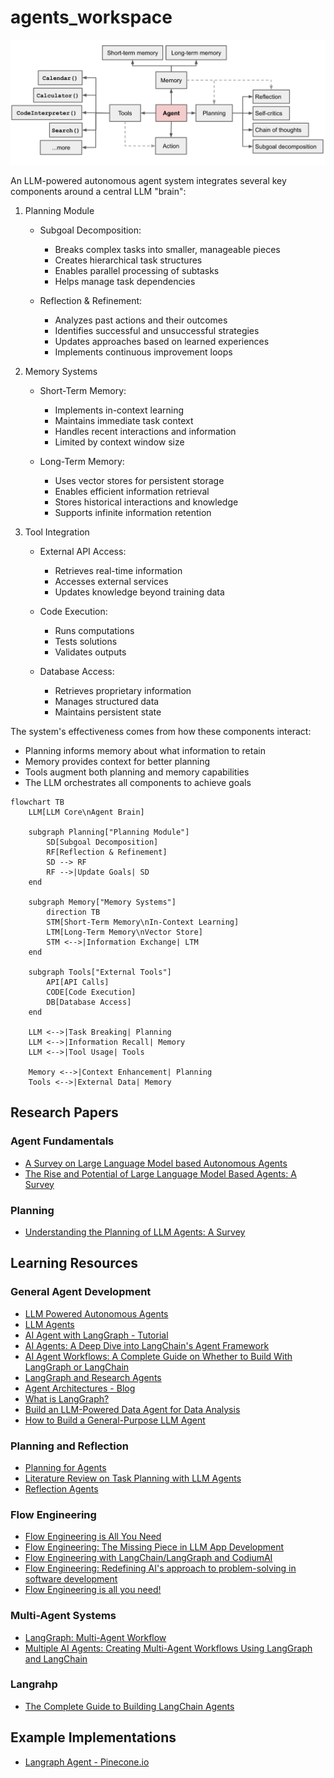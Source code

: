 # agents_workspace

![agent-diagraam](images/agent-overview.png)

An LLM-powered autonomous agent system integrates several key components around a central LLM "brain":

1. Planning Module
   - Subgoal Decomposition:
     * Breaks complex tasks into smaller, manageable pieces
     * Creates hierarchical task structures
     * Enables parallel processing of subtasks
     * Helps manage task dependencies

   - Reflection & Refinement:
     * Analyzes past actions and their outcomes
     * Identifies successful and unsuccessful strategies
     * Updates approaches based on learned experiences
     * Implements continuous improvement loops

2. Memory Systems
   - Short-Term Memory:
     * Implements in-context learning
     * Maintains immediate task context
     * Handles recent interactions and information
     * Limited by context window size

   - Long-Term Memory:
     * Uses vector stores for persistent storage
     * Enables efficient information retrieval
     * Stores historical interactions and knowledge
     * Supports infinite information retention

3. Tool Integration
   - External API Access:
     * Retrieves real-time information
     * Accesses external services
     * Updates knowledge beyond training data
   
   - Code Execution:
     * Runs computations
     * Tests solutions
     * Validates outputs

   - Database Access:
     * Retrieves proprietary information
     * Manages structured data
     * Maintains persistent state

The system's effectiveness comes from how these components interact:
- Planning informs memory about what information to retain
- Memory provides context for better planning
- Tools augment both planning and memory capabilities
- The LLM orchestrates all components to achieve goals

```mermaid
flowchart TB
    LLM[LLM Core\nAgent Brain]

    subgraph Planning["Planning Module"]
        SD[Subgoal Decomposition]
        RF[Reflection & Refinement]
        SD --> RF
        RF -->|Update Goals| SD
    end

    subgraph Memory["Memory Systems"]
        direction TB
        STM[Short-Term Memory\nIn-Context Learning]
        LTM[Long-Term Memory\nVector Store]
        STM <-->|Information Exchange| LTM
    end

    subgraph Tools["External Tools"]
        API[API Calls]
        CODE[Code Execution]
        DB[Database Access]
    end

    LLM <-->|Task Breaking| Planning
    LLM <-->|Information Recall| Memory
    LLM <-->|Tool Usage| Tools

    Memory <-->|Context Enhancement| Planning
    Tools <-->|External Data| Memory
```

## Research Papers

### Agent Fundamentals
- [A Survey on Large Language Model based Autonomous Agents](https://arxiv.org/pdf/2308.11432)
- [The Rise and Potential of Large Language Model Based Agents: A Survey](https://arxiv.org/pdf/2309.07864)

### Planning
- [Understanding the Planning of LLM Agents: A Survey](https://arxiv.org/pdf/2402.02716)

## Learning Resources

### General Agent Development
- [LLM Powered Autonomous Agents](https://lilianweng.github.io/posts/2023-06-23-agent/)
- [LLM Agents](https://www.promptingguide.ai/research/llm-agents)
- [AI Agent with LangGraph - Tutorial](https://www.deeplearning.ai/short-courses/ai-agents-in-langgraph/)
- [AI Agents: A Deep Dive into LangChain's Agent Framework](https://www.analyticsvidhya.com/blog/2024/07/langchains-agent-framework/)
- [AI Agent Workflows: A Complete Guide on Whether to Build With LangGraph or LangChain](https://towardsdatascience.com/ai-agent-workflows-a-complete-guide-on-whether-to-build-with-langgraph-or-langchain-117025509fa0)
- [LangGraph and Research Agents](https://www.pinecone.io/learn/langgraph-research-agent/#Graphs-for-Agents)
- [Agent Architectures - Blog](https://langchain-ai.github.io/langgraph/concepts/agentic_concepts/)
- [What is LangGraph?](https://www.analyticsvidhya.com/blog/2024/07/langgraph-revolutionizing-ai-agent/)
- [Build an LLM-Powered Data Agent for Data Analysis](https://developer.nvidia.com/blog/build-an-llm-powered-data-agent-for-data-analysis/)
- [How to Build a General-Purpose LLM Agent](https://towardsdatascience.com/build-a-general-purpose-ai-agent-c40be49e7400)

### Planning and Reflection
- [Planning for Agents](https://blog.langchain.dev/planning-for-agents/)
- [Literature Review on Task Planning with LLM Agents](https://isamu-website.medium.com/literature-review-on-task-planning-with-llm-agents-a5c60ce4f6de)
- [Reflection Agents](https://blog.langchain.dev/reflection-agents/)

### Flow Engineering
- [Flow Engineering is All You Need](https://medium.com/@rohanbalkondekar/flow-engineering-is-all-you-need-9046a5e7351d)
- [Flow Engineering: The Missing Piece in LLM App Development](https://medium.com/@filipkny/flow-engineering-the-missing-piece-in-llm-app-development-a27f2838328f)
- [Flow Engineering with LangChain/LangGraph and CodiumAI](https://www.youtube.com/watch?v=eBjxz7qrNBs)
- [Flow Engineering: Redefining AI's approach to problem-solving in software development](https://www.leewayhertz.com/flow-engineering/)
- [Flow Engineering is all you need!](https://div.beehiiv.com/p/flow-engineering-need)

### Multi-Agent Systems
- [LangGraph: Multi-Agent Workflow](https://www.youtube.com/watch?v=hvAPnpSfSGo)
- [Multiple AI Agents: Creating Multi-Agent Workflows Using LangGraph and LangChain](https://vijaykumarkartha.medium.com/multiple-ai-agents-creating-multi-agent-workflows-using-langgraph-and-langchain-0587406ec4e6)

### Langrahp
- [The Complete Guide to Building LangChain Agents](https://www.getzep.com/ai-agents/langchain-agents-langgraph)
  
## Example Implementations
- [Langraph Agent - Pinecone.io](https://github.com/pinecone-io/examples/tree/master/learn/generation/langchain/langgraph)
